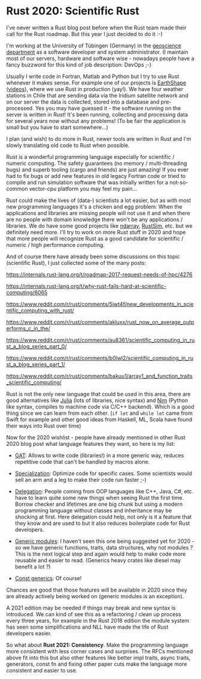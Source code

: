 # Rust 2020: Scientific Rust

I've never written a Rust blog post before when the Rust team made their call for the Rust roadmap.
But this year I just decided to do it :-)

I'm working at the University of Tübingen (Germany) in the [geoscience department](https://uni-tuebingen.de/en/faculties/faculty-of-science/departments/geosciences/department/) as a software developer and system administrator.
(I maintain most of our servers, hardware and software wise - nowadays people have a fancy buzzword for this kind of job description: DevOps ;-)

Usually I write code in Fortran, Matlab and Python but I try to use Rust whenever it makes sense.
For example one of our projects is [EarthShape](https://esdynamics.geo.uni-tuebingen.de/earthshape) ([videos](https://go.daf.li/EarthShape)), where we use Rust in production (yay!).
We have four weather stations in Chile that are sending data via the Iridium satellite network and on our server the data is collected, stored into a database and pre-processed.
Yes you may have guessed it - the software running on the server is written in Rust! It's been running, collecting and processing data for several years now without any problems!
(To be fair the application is small but you have to start somewhere...)

I plan (and wish) to do more in Rust, newer tools are written in Rust and I'm slowly translating old code to Rust when possible.

Rust is a wonderful programming language especially for scientific / numeric computing. The safety guarantees (no memory / multi-threading bugs) and superb tooling (cargo and friends) are just amazing!
If you ever had to fix bugs or add new features in old legacy Fortran code or tried to compile and run simulation software that was
initially written for a not-so-common vector-cpu platform you may feel my pain...

Rust could make the lives of (data-) scientists a lot easier, but as with most new programming languages it's a chicken and egg problem:
When the applications and libraries are missing people will not use it and when there are no people with domain knowledge there won't be any applications / libraries.
We do have some good projects like [ndarray](https://github.com/rust-ndarray), [RustSim](https://github.com/rustsim), etc. but we definitely need more. I'll try to work on more Rust stuff in 2020 and
hope that more people will recognize Rust as a good candidate for scientific / numeric / high performance computing.

And of course there have already been some discussions on this topic (scientific Rust), I just collected some of the many posts:


https://internals.rust-lang.org/t/roadmap-2017-request-needs-of-hpc/4276

https://internals.rust-lang.org/t/why-rust-fails-hard-at-scientific-computing/6065

https://www.reddit.com/r/rust/comments/5iwt4f/new_developments_in_scientific_computing_with_rust/

https://www.reddit.com/r/rust/comments/akluxx/rust_now_on_average_outperforms_c_in_the/

https://www.reddit.com/r/rust/comments/au8361/scientific_computing_in_rust_a_blog_series_part_0/

https://www.reddit.com/r/rust/comments/b0lwl2/scientific_computing_in_rust_a_blog_series_part_1/

https://www.reddit.com/r/rust/comments/bakuu1/array1_and_function_traits_scientific_computing/



Rust is not the only new language that could be used in this area, there are good alternatives like
[Julia](https://julialang.org/) (lots of libraries, nice syntax) and [Nim](https://nim-lang.org/) (Python like syntax, compiles to machine code via C/C++ backend).
Which is a good thing since we can learn from each other. (`if let` and `while let` came from Swift for example and other good ideas from Haskell, ML, Scala have found their ways into Rust over time)


Now for the 2020 wishlist - people have already mentioned in other Rust 2020 blog post what language features they want, so here is my list:

- [GAT](https://github.com/rust-lang/rfcs/blob/master/text/1598-generic_associated_types.md): Allows to write code (libraries!) in a more generic way, reduces repetitive code that can't be handled by macros alone.

- [Specialization](https://github.com/rust-lang/rfcs/blob/master/text/1210-impl-specialization.md): Optimize code for specific cases. Some scientists would sell an arm and a leg to make their code run faster ;-)

- [Delegation](https://github.com/contactomorph/rfcs/blob/delegation/text/0000-delegation-of-implementation.md): People coming from OOP languages like C++, Java, C#, etc. have to learn quite some new things when seeing Rust the first time.
Borrow checker and lifetimes are one big chunk but using a modern programming language without classes and inheritance may be shocking at first.
Here delegation could help, not only is it a feature that they know and are used to but it also reduces boilerplate code for Rust developers.

- [Generic modules](https://github.com/rust-lang/rfcs/issues/424): I haven't seen this one being suggested yet for 2020 - so we have generic functions, traits, data structures, why not modules ?
This is the next logical step and again would help to make code more reusable and easier to read. (Generics heavy crates like diesel may benefit a lot ?)

- [Const generics](https://github.com/rust-lang/rfcs/blob/master/text/2000-const-generics.md): Of course!


Chances are good that those features will be available in 2020 since they are already actively being worked on (generic modules is an exception).

A 2021 edition may be needed if things may break and new syntax is introduced. We can kind of see this as a refactoring / clean up process every three years,
for example in the Rust 2018 edition the module system has seen some simplifications and NLL have made the life of Rust developers easier.

So what about **Rust 2021: Consistency**. Make the programming language more consistent with less corner cases and surprises. The RFCs mentioned above fit into this but also other
features like better impl traits, async traits, generators, const fn and fixing other paper cuts make the language more consistent and easier to use.
